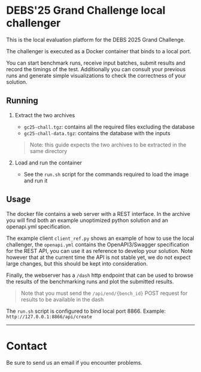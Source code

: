 # DEBS'25 Grand Challenge local challenger

This is the local evaluation platform for the DEBS 2025 Grand Challenge.

The challenger is executed as a Docker container that binds to a local port.

You can start benchmark runs, receive input batches, submit results and record
the timings of the test. Additionally you can consult your previous runs and
generate simple visualizations to check the correctness of your solution.

## Running

1. Extract the two archives
    - `gc25-chall.tgz`: contains all the required files excluding the database
    - `gc25-chall-data.tgz`: contains the database with the inputs

    > Note: this guide expects the two archives to be extracted in the same directory

2. Load and run the container
    - See the `run.sh` script for the commands required to load the image and run it

## Usage

The docker file contains a web server with a REST interface.
In the archive you will find both an example unoptimized python solution and an openapi.yml specification.

The example client `client_ref.py` shows an example of how to use the local challenger, the `openapi.yml` contains the OpenAPI3/Swagger specification for the REST API, you can use it as reference to develop your solution. Note however that at the current time the API is not stable yet, we do not expect large changes, but this should be kept into consideration.

Finally, the webserver has a `/dash` http endpoint that can be used to browse the results of the benchmarking runs and plot the submitted results.
> Note that you must send the `/api/end/{bench_id}` POST request for results to be available in the dash

The `run.sh` script is configured to bind local port 8866. Example: `http://127.0.0.1:8866/api/create`

---

# Contact

Be sure to send us an email if you encounter problems.